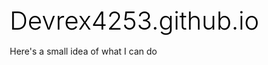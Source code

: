 # Devrex4253.github.io
Here's a small idea of what I can do
<!DOCTYPE html>
<html lang="en">
<head>
    <meta charset="UTF-8">
    <meta name="viewport" content="width=device-width, initial-scale=1.0">
    <title>Marno Geduld - Graphic Designer</title>
    <style>
        * {
            margin: 0;
            padding: 0;
            box-sizing: border-box;
        }
        
        body {
            font-family: -apple-system, BlinkMacSystemFont, 'Segoe UI', Roboto, Oxygen, Ubuntu, Cantarell, sans-serif;
            line-height: 1.6;
            color: #333;
            background-color: #fafafa;
        }
        
        .container {
            max-width: 800px;
            margin: 0 auto;
            padding: 0 20px;
        }
        
        header {
            background-color: #000;
            color: #fff;
            padding: 2rem 0;
            text-align: center;
        }
        
        nav {
            margin-top: 1rem;
        }
        
        nav a {
            color: #fff;
            text-decoration: none;
            margin: 0 1rem;
            font-size: 0.9rem;
            text-transform: uppercase;
            letter-spacing: 1px;
        }
        
        nav a:hover {
            color: #8fbc8f;
        }
        
        .hero {
            padding: 4rem 0;
            text-align: center;
            background-color: #fff;
        }
        
        h1 {
            font-size: 2.5rem;
            margin-bottom: 1rem;
            color: #000;
            font-weight: 300;
        }
        
        .tagline {
            font-size: 1.2rem;
            color: #666;
            margin-bottom: 2rem;
        }
        
        .about {
            padding: 3rem 0;
            background-color: #f5f5f5;
        }
        
        .about h2 {
            color: #000;
            margin-bottom: 1rem;
            font-size: 1.8rem;
            font-weight: 300;
        }
        
        .about p {
            color: #555;
            margin-bottom: 1rem;
        }
        
        .contact {
            padding: 3rem 0;
            background-color: #fff;
            text-align: center;
        }
        
        .contact h2 {
            color: #000;
            margin-bottom: 1rem;
            font-size: 1.8rem;
            font-weight: 300;
        }
        
        .contact-info {
            color: #666;
            margin-bottom: 0.5rem;
        }
        
        .btn {
            display: inline-block;
            padding: 12px 24px;
            background-color: #8fbc8f;
            color: #fff;
            text-decoration: none;
            border-radius: 4px;
            margin-top: 1rem;
            transition: background-color 0.3s;
        }
        
        .btn:hover {
            background-color: #7aa87a;
        }
        
        footer {
            background-color: #000;
            color: #fff;
            text-align: center;
            padding: 2rem 0;
            font-size: 0.9rem;
        }
        
        @media (max-width: 600px) {
            h1 {
                font-size: 2rem;
            }
            
            nav a {
                display: block;
                margin: 0.5rem 0;
            }
        }
    </style>
</head>
<body>
    <header>
        <div class="container">
            <h1>Marno Geduld</h1>
            <p>Graphic Designer</p>
            <nav>
                <a href="index.html">Home</a>
                <a href="projects.html">Projects</a>
            </nav>
        </div>
    </header>

    <section class="hero">
        <div class="container">
            <h1>Creative Visual Solutions</h1>
            <p class="tagline">Minimal design with maximum impact</p>
        </div>
    </section>

    <section class="about">
        <div class="container">
            <h2>About Me</h2>
            <p>I'm a passionate graphic designer specializing in clean, minimal design that communicates effectively. With 5+ years of experience, I focus on creating visual identities that are both beautiful and functional.</p>
            <p>My approach combines strategic thinking with creative execution, ensuring every design serves its intended purpose while maintaining aesthetic excellence.</p>
            <p>Specialties: Brand Identity, Print Design, Digital Graphics, Typography</p>
        </div>
    </section>

    <section class="contact">
        <div class="container">
            <h2>Let's Work Together</h2>
            <p class="contact-info">Email: m.dev.geduld38@gmail.com</p>
            <p class="contact-info">Phone: 065 908 5378</p>
            <p class="contact-info">Location: Cape Town, South Africa</p>
            <a href="mailto:m.dev.geduld38@gmail.com" class="btn">Get In Touch</a>
        </div>
    </section>

    <footer>
        <div class="container">
            <p>&copy; 2025 Marno Geduld. All rights reserved.</p>
        </div>
    </footer>
</body>
</html>
